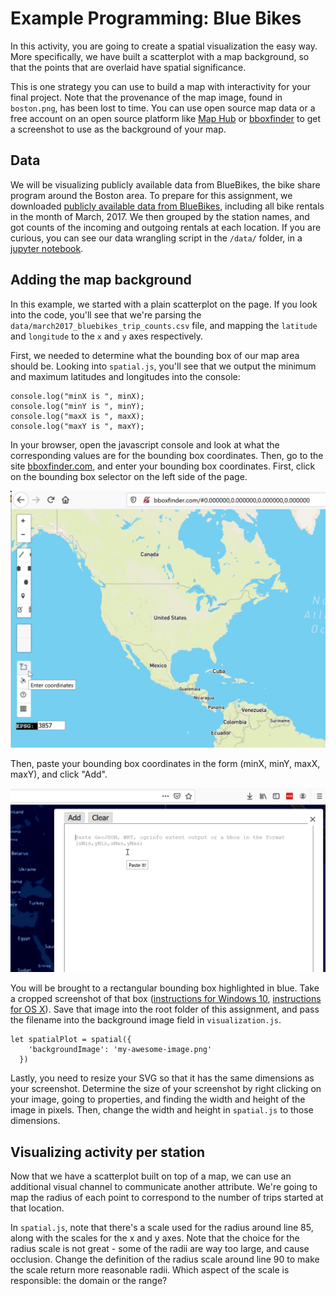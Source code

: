 # Example Programming: Blue Bikes
In this activity, you are going to create a spatial visualization the easy way.  More specifically, we have built a scatterplot with a map background, so that the points that are overlaid have spatial significance.

This is one strategy you can use to build a map with interactivity for your final project.  Note that the provenance of the map image, found in `boston.png`, has been lost to time.  You can use open source map data or a free account on an open source platform like <a href="https://maphub.net/" target="_blank">Map Hub</a>  or <a href="http://bboxfinder.com" target="_blank">bboxfinder</a> to get a screenshot to use as the background of your map.

## Data

We will be visualizing publicly available data from BlueBikes, the bike share program around the Boston area.  To prepare for this assignment, we downloaded [publicly available data from BlueBikes](https://www.bluebikes.com/system-data), including all bike rentals in the month of March, 2017.  We then grouped by the station names, and got counts of the incoming and outgoing rentals at each location.  If you are curious, you can see our data wrangling script in the `/data/` folder, in a [jupyter notebook](https://jupyter.org/).


## Adding the map background

In this example, we started with a plain scatterplot on the page.  If you look into the code, you'll see that we're parsing the `data/march2017_bluebikes_trip_counts.csv` file, and mapping the `latitude` and `longitude` to the `x` and `y` axes respectively.

First, we needed to determine what the bounding box of our map area should be.  Looking into `spatial.js`, you'll see that we output the minimum and maximum latitudes and longitudes into the console:

    console.log("minX is ", minX);
    console.log("minY is ", minY);
    console.log("maxX is ", maxX);
    console.log("maxY is ", maxY);

In your browser, open the javascript console and look at what the corresponding values are for the bounding box coordinates.  Then, go to the site [bboxfinder.com](bboxfinder.com), and enter your bounding box coordinates.  First, click on the bounding box selector on the left side of the page.

![Click on left side](bboxfinder1.png)

Then, paste your bounding box coordinates in the form (minX, minY, maxX, maxY), and click "Add".

![Enter on the right side](bboxfinder2.png)

You will be brought to a rectangular bounding box highlighted in blue.  Take a cropped screenshot of that box ([instructions for Windows 10](https://support.microsoft.com/en-us/help/4027213/windows-10-open-snipping-tool-and-take-a-screenshot), [instructions for OS X](https://support.apple.com/en-us/HT201361)).  Save that image into the root folder of this assignment, and pass the filename into the background image field in `visualization.js`.

    let spatialPlot = spatial({
        'backgroundImage': 'my-awesome-image.png'
      })

Lastly, you need to resize your SVG so that it has the same dimensions as your screenshot.  Determine the size of your screenshot by right clicking on your image, going to properties, and finding the width and height of the image in pixels.  Then, change the width and height in `spatial.js` to those dimensions.  

## Visualizing activity per station

Now that we have a scatterplot built on top of a map, we can use an additional visual channel to communicate another attribute.  We're going to map the radius of each point to correspond to the number of trips started at that location.

In `spatial.js`, note that there's a scale used for the radius around line 85, along with the scales for the x and y axes.  Note that the choice for the radius scale is not great - some of the radii are way too large, and cause occlusion.  Change the definition of the radius scale around line 90 to make the scale return more reasonable radii.  Which aspect of the scale is responsible: the domain or the range?

